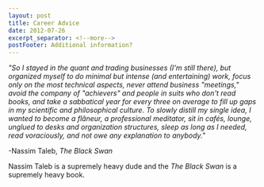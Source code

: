 ```yaml
---
layout: post
title: Career Advice
date: 2012-07-26
excerpt_separator: <!--more-->
postFooter: Additional information?
---
```


<em>"So I stayed in the quant and trading businesses (I'm still there), but organized myself to do minimal but intense (and entertaining) work, focus only on the most technical aspects, never attend business "meetings," avoid the company of "achievers" and people in suits who don't read books, and take a sabbatical year for every three on average to fill up gaps in my scientific and philosophical culture. To slowly distill my single idea, I wanted to become a flâneur, a professional meditator, sit in cafés, lounge, unglued to desks and organization structures, sleep as long as I needed, read voraciously, and not owe any explanation to anybody."</em>

-Nassim Taleb, <em>The Black Swan</em>

Nassim Taleb is a supremely heavy dude and the <em>The Black Swan</em> is a supremely heavy book.